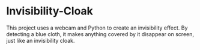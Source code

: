 # Invisibility-Cloak
This project uses a webcam and Python to create an invisibility effect. By detecting a blue cloth, it makes anything covered by it disappear on screen, just like an invisibility cloak.
